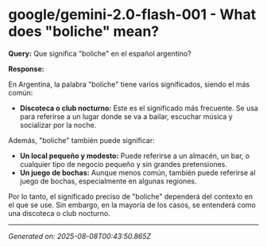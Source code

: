 # google/gemini-2.0-flash-001 - What does "boliche" mean?

**Query:** Que significa "boliche" en el español argentino?



**Response:**

En Argentina, la palabra "boliche" tiene varios significados, siendo el más común:

*   **Discoteca o club nocturno:** Este es el significado más frecuente. Se usa para referirse a un lugar donde se va a bailar, escuchar música y socializar por la noche.

Además, "boliche" también puede significar:

*   **Un local pequeño y modesto:** Puede referirse a un almacén, un bar, o cualquier tipo de negocio pequeño y sin grandes pretensiones.
*   **Un juego de bochas:** Aunque menos común, también puede referirse al juego de bochas, especialmente en algunas regiones.

Por lo tanto, el significado preciso de "boliche" dependerá del contexto en el que se use. Sin embargo, en la mayoría de los casos, se entenderá como una discoteca o club nocturno.


---
*Generated on: 2025-08-08T00:43:50.865Z*
